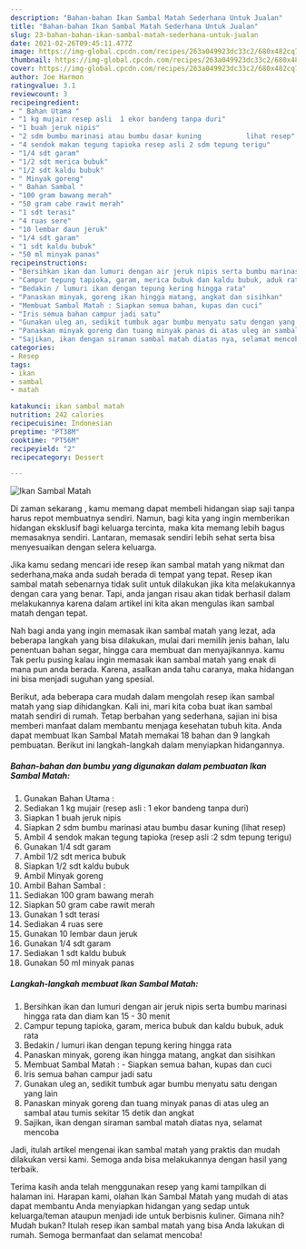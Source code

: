 ```yaml
---
description: "Bahan-bahan Ikan Sambal Matah Sederhana Untuk Jualan"
title: "Bahan-bahan Ikan Sambal Matah Sederhana Untuk Jualan"
slug: 23-bahan-bahan-ikan-sambal-matah-sederhana-untuk-jualan
date: 2021-02-26T09:45:11.477Z
image: https://img-global.cpcdn.com/recipes/263a049923dc33c2/680x482cq70/ikan-sambal-matah-foto-resep-utama.jpg
thumbnail: https://img-global.cpcdn.com/recipes/263a049923dc33c2/680x482cq70/ikan-sambal-matah-foto-resep-utama.jpg
cover: https://img-global.cpcdn.com/recipes/263a049923dc33c2/680x482cq70/ikan-sambal-matah-foto-resep-utama.jpg
author: Joe Harmon
ratingvalue: 3.1
reviewcount: 3
recipeingredient:
- " Bahan Utama "
- "1 kg mujair resep asli  1 ekor bandeng tanpa duri"
- "1 buah jeruk nipis"
- "2 sdm bumbu marinasi atau bumbu dasar kuning           lihat resep"
- "4 sendok makan tegung tapioka resep asli 2 sdm tepung terigu"
- "1/4 sdt garam"
- "1/2 sdt merica bubuk"
- "1/2 sdt kaldu bubuk"
- " Minyak goreng"
- " Bahan Sambal "
- "100 gram bawang merah"
- "50 gram cabe rawit merah"
- "1 sdt terasi"
- "4 ruas sere"
- "10 lembar daun jeruk"
- "1/4 sdt garam"
- "1 sdt kaldu bubuk"
- "50 ml minyak panas"
recipeinstructions:
- "Bersihkan ikan dan lumuri dengan air jeruk nipis serta bumbu marinasi hingga rata dan diam kan 15 - 30 menit"
- "Campur tepung tapioka, garam, merica bubuk dan kaldu bubuk, aduk rata"
- "Bedakin / lumuri ikan dengan tepung kering hingga rata"
- "Panaskan minyak, goreng ikan hingga matang, angkat dan sisihkan"
- "Membuat Sambal Matah : Siapkan semua bahan, kupas dan cuci"
- "Iris semua bahan campur jadi satu"
- "Gunakan uleg an, sedikit tumbuk agar bumbu menyatu satu dengan yang lain"
- "Panaskan minyak goreng dan tuang minyak panas di atas uleg an sambal atau tumis sekitar 15 detik dan angkat"
- "Sajikan, ikan dengan siraman sambal matah diatas nya, selamat mencoba"
categories:
- Resep
tags:
- ikan
- sambal
- matah

katakunci: ikan sambal matah 
nutrition: 242 calories
recipecuisine: Indonesian
preptime: "PT38M"
cooktime: "PT56M"
recipeyield: "2"
recipecategory: Dessert

---
```



![Ikan Sambal Matah](https://img-global.cpcdn.com/recipes/263a049923dc33c2/680x482cq70/ikan-sambal-matah-foto-resep-utama.jpg)

Di zaman  sekarang , kamu memang dapat membeli hidangan siap saji tanpa harus repot membuatnya sendiri. Namun, bagi kita yang ingin memberikan hidangan eksklusif bagi keluarga tercinta, maka kita memang lebih bagus memasaknya sendiri. Lantaran, memasak sendiri lebih sehat serta bisa menyesuaikan dengan selera keluarga.

Jika kamu sedang mencari ide resep ikan sambal matah yang nikmat dan sederhana,maka anda sudah berada di tempat yang tepat. Resep ikan sambal matah  sebenarnya tidak sulit untuk dilakukan jika kita melakukannya dengan cara yang benar. Tapi, anda jangan risau akan tidak berhasil dalam melakukannya 
karena dalam artikel ini kita akan mengulas ikan sambal matah dengan tepat.  



Nah bagi anda yang ingin memasak ikan sambal matah yang lezat, ada beberapa langkah yang bisa dilakukan, mulai dari memilih jenis bahan, lalu penentuan bahan segar, hingga cara membuat dan menyajikannya. kamu Tak perlu pusing kalau ingin memasak ikan sambal matah yang enak di mana pun anda berada. Karena, asalkan anda  tahu caranya, maka hidangan ini bisa menjadi suguhan yang spesial.

Berikut, ada beberapa cara mudah dalam mengolah resep ikan sambal matah yang siap dihidangkan. Kali ini, mari kita coba buat ikan sambal matah sendiri di rumah. Tetap berbahan yang sederhana, sajian ini bisa memberi manfaat dalam membantu menjaga kesehatan tubuh kita. Anda dapat membuat Ikan Sambal Matah memakai 18 bahan dan 9 langkah pembuatan. Berikut ini langkah-langkah dalam menyiapkan hidangannya.

<!--inarticleads1-->

##### Bahan-bahan dan bumbu yang digunakan dalam pembuatan Ikan Sambal Matah:

1. Gunakan  Bahan Utama :
1. Sediakan 1 kg mujair (resep asli : 1 ekor bandeng tanpa duri)
1. Siapkan 1 buah jeruk nipis
1. Siapkan 2 sdm bumbu marinasi atau bumbu dasar kuning           (lihat resep)
1. Ambil 4 sendok makan tegung tapioka (resep asli :2 sdm tepung terigu)
1. Gunakan 1/4 sdt garam
1. Ambil 1/2 sdt merica bubuk
1. Siapkan 1/2 sdt kaldu bubuk
1. Ambil  Minyak goreng
1. Ambil  Bahan Sambal :
1. Sediakan 100 gram bawang merah
1. Siapkan 50 gram cabe rawit merah
1. Gunakan 1 sdt terasi
1. Sediakan 4 ruas sere
1. Gunakan 10 lembar daun jeruk
1. Gunakan 1/4 sdt garam
1. Sediakan 1 sdt kaldu bubuk
1. Gunakan 50 ml minyak panas




<!--inarticleads2-->

##### Langkah-langkah membuat Ikan Sambal Matah:

1. Bersihkan ikan dan lumuri dengan air jeruk nipis serta bumbu marinasi hingga rata dan diam kan 15 - 30 menit
1. Campur tepung tapioka, garam, merica bubuk dan kaldu bubuk, aduk rata
1. Bedakin / lumuri ikan dengan tepung kering hingga rata
1. Panaskan minyak, goreng ikan hingga matang, angkat dan sisihkan
1. Membuat Sambal Matah : - Siapkan semua bahan, kupas dan cuci
1. Iris semua bahan campur jadi satu
1. Gunakan uleg an, sedikit tumbuk agar bumbu menyatu satu dengan yang lain
1. Panaskan minyak goreng dan tuang minyak panas di atas uleg an sambal atau tumis sekitar 15 detik dan angkat
1. Sajikan, ikan dengan siraman sambal matah diatas nya, selamat mencoba




Jadi, itulah artikel mengenai  ikan sambal matah  yang praktis dan mudah dilakukan versi kami. Semoga anda bisa melakukannya dengan hasil yang terbaik. 

Terima kasih anda telah menggunakan resep yang kami tampilkan di halaman ini. Harapan kami, olahan  Ikan Sambal Matah yang mudah di atas dapat membantu Anda menyiapkan hidangan yang sedap untuk keluarga/teman ataupun menjadi ide untuk berbisnis kuliner. Gimana nih? Mudah bukan? Itulah resep ikan sambal matah yang bisa Anda lakukan di rumah. Semoga bermanfaat dan selamat mencoba!

